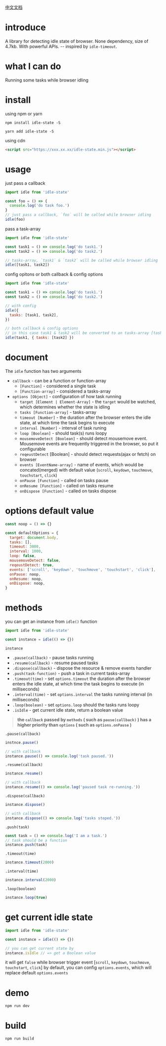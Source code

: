 [中文文档](./README-CN.md)

# introduce

A library for detecting idle state of browser. None dependency, size of 4.7kb. With powerful APIs. -- inspired by `idle-timeout`.

# what I can do

Running some tasks while browser idling

# install

using npm or yarn

```shell
npm install idle-state -S
```

```shell
yarn add idle-state -S
```

using cdn

```html
<script src="https://xxx.xx.xx/idle-state.min.js"></script>
```

# usage

just pass a callback

```js
import idle from 'idle-state'

const foo = () => {
  console.log('do task foo.')
}
// just pass a callback, `foo` will be called while browser idling
idle(foo)
```

pass a task-array

```js
import idle from 'idle-state'

const task1 = () => console.log('do task1.')
const task2 = () => console.log('do task2.')

// tasks-array, `task1` & `task2` will be called while browser idling
idle([task1, task2])
```

config opitons or both callback & config options

```js
import idle from 'idle-state'

const task1 = () => console.log('do task1.')
const task2 = () => console.log('do task2.')

// with config
idle({
  tasks: [task1, task2],
})

// both callback & config options
// in this case task1 & task2 will be converted to an tasks-array [task1, task2]
idle(task1, { tasks: [task2] })
```

# document

The `idle` function has two arguments

- `callback` - can be a function or function-array
  - `[Function]` - considered a single task
  - `[Function-array]` - considered a tasks-array
- `options [Object]` - configuration of how task running
  - `target [Element | Element-Array]` - the `target` would be watched, which determines whether the state is idling
  - `tasks [Function-array]` - tasks-array
  - `timeout [Number]` - the duration after the browser enters the idle state, at which time the task begins to execute
  - `interval [Number]` - interval of task runing
  - `loop [Boolean]` - should task(s) runs loopy
  - `mousemoveDetect [Boolean]` - should detect mousemove event. Mousemove events are frequently triggered in the browser, so put it configurable
  - `reqeustDetect` [Boolean] - should detect requests(ajax or fetch) on browser
  - `events [EventName-array]` - name of events, which would be concated(merged) with default value (`scroll`, `keydown`, `touchmove`, `touchstart`, `click`)
  - `onPause [Function]` - called on tasks pause
  - `onResume [Function]` - called on tasks resume
  - `onDispose [Function]` - called on tasks dispose

# options default value

```js
const noop = () => {}

const defaultOptions = {
  target: document.body,
  tasks: [],
  timeout: 3000,
  interval: 1000,
  loop: false,
  mousemoveDetect: false,
  reqeustDetect: true,
  events: ['scroll', 'keydown', 'touchmove', 'touchstart', 'click'],
  onPause: noop,
  onResume: noop,
  onDispose: noop,
}
```

# methods

you can get an instance from `idle()` function

```js
import idle from 'idle-state'

const instance = idle(() => {})
```

`instance`

- `.pause(callback)` - pause tasks running
- `.resume(callback)` - resume paused tasks
- `.dispose(callback)` - dispose the resource & remove events handler
- `.push(task-function)` - push a task in current tasks-array
- `.timeout(time)` - set `options.timeout` the duration after the browser enters the idle state, at which time the task begins to execute (in milliseconds)
- `.interval(time)` - set `options.interval` the tasks running interval (in milliseconds)
- `.loop(boolean)` - set `options.loop` should the tasks runs loopy
- `.isIdle` - get current idle state, return a boolean value

> **the `callback` passed by `methods` ( such as `pause(callback)` ) has a higher priority than `options` ( such as `options.onPause` )**

`.pause(callback)`

```js
instnce.pause()

// with callback
instance.pause(() => console.log('task paused.'))
```

`.resume(callback)`

```js
instance.resume()

// with callback
instance.resume(() => console.log('paused task re-running.'))
```

`.dispose(callback)`

```js
instance.dispose()

// with callback
instance.dispose(() => console.log('tasks stoped.'))
```

`.push(task)`

```js
const task = () => console.log('I am a task.')
// task should be a function
instance.push(task)
```

`.timeout(time)`

```js
instance.timeout(2000)
```

`.interval(time)`

```js
instance.interval(2000)
```

`.loop(boolean)`

```js
instance.loop(true)
```

# get current idle state

```js
import idle from 'idle-state'

const instance = idle(() => {})

// you can get current state by
instance.isIdle // => get a Boolean value
```

it will get `false` while browser trigger event [`scroll`, `keydown`, `touchmove`, `touchstart`, `click`] by default, you can config `options.events`,
which will replace default `options.events`

# demo

```shell
npm run dev
```

# build

```shell
npm run build
```

